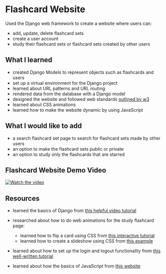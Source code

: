 # Flashcard Website
Used the Django web framework to create a website where users can:
- add, update, delete flashcard sets 
- create a user account
- study their flashcard sets or flashcard sets created by other users

## What I learned
- created Django Models to represent objects such as flashcards and users
- set up a virtual environment for the Django project 
- learned about URL patterns and URL routing
- rendered data from the database with a Django model
- designed the website and followed web standards [outlined by w3](https://www.w3.org/standards/webdesign/)
- learned about CSS animations
- learned how to make the website dynamic by using JavaScript 

## What I would like to add
-	a search flashcard set page to search for flashcard sets made by other users
- an option to make the flashcard sets public or private
- an option to study only the flashcards that are starred 

## Flashcard Website Demo Video
 [![Watch the video]( https://img.youtube.com/vi/ICxe1G4jRtc/0.jpg)](https://youtu.be/ICxe1G4jRtc)
 
## Resources
- learned the basics of Django from [this helpful video tutorial](https://www.youtube.com/watch?v=F5mRW0jo-U4)
     
- researched about how to do web animations for the study flashcard page:
     - learned how to flip a card using CSS from [this interactive tutorial](https://www.w3schools.com/howto/howto_css_flip_card.asp)
     - learned how to create a slideshow using CSS from [this example](https://www.w3schools.com/w3css/w3css_slideshow.asp)
     
- learned about how to set up the login and logout functionality from [this well-written tutorial](https://learndjango.com/tutorials/django-login-and-logout-tutorial  
)
- learned about how the basics of JavaScript from [this website](https://www.w3schools.com/js/js_htmldom_nodes.asp)

